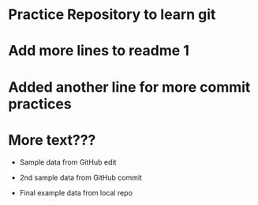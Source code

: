 # Practice Repository to learn git

# Add more lines to readme 1

# Added another line for more commit practices

# More text???

- Sample data from GitHub edit

- 2nd sample data from GitHub commit

- Final example data from local repo
